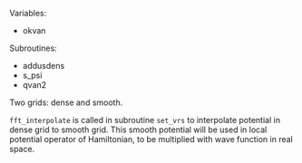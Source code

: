 Variables:
- okvan


Subroutines:
- addusdens
- s_psi
- qvan2

Two grids: dense and smooth.



`fft_interpolate` is called in subroutine `set_vrs` to interpolate potential
in dense grid to smooth grid. This smooth potential will be used in local potential
operator of Hamiltonian, to be multiplied with wave function in real space.

